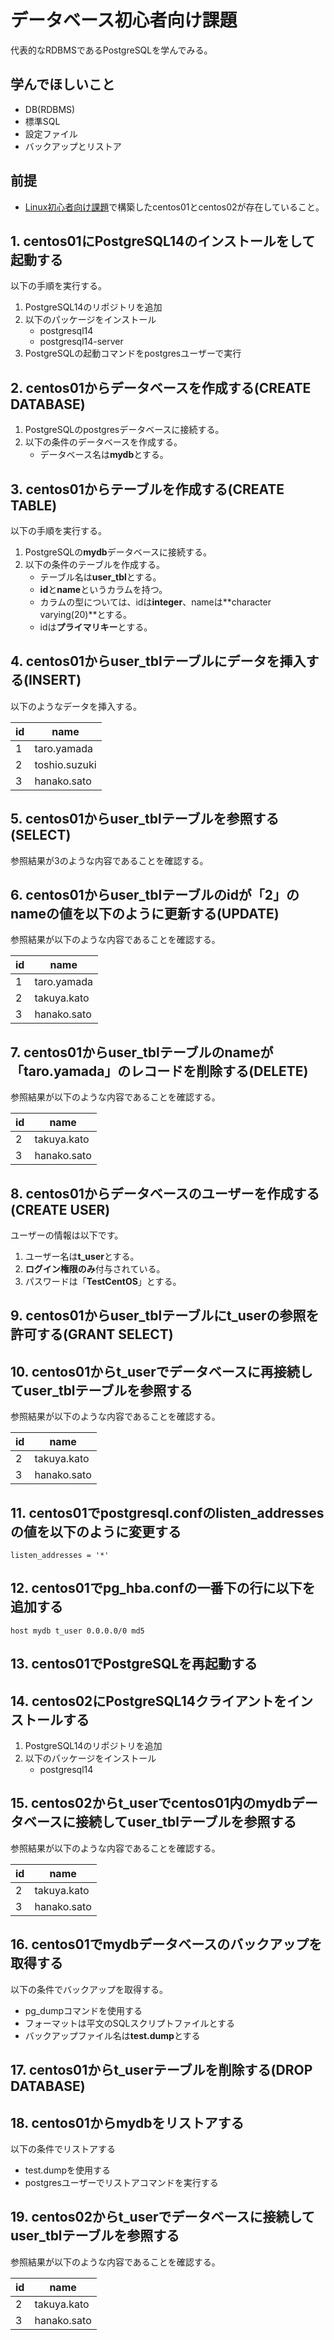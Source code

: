 # データベース初心者向け課題
代表的なRDBMSであるPostgreSQLを学んでみる。

## 学んでほしいこと
 - DB(RDBMS)
 - 標準SQL
 - 設定ファイル
 - バックアップとリストア

## 前提
 - [Linux初心者向け課題](linux.md)で構築したcentos01とcentos02が存在していること。

## 1. centos01にPostgreSQL14のインストールをして起動する
以下の手順を実行する。
1. PostgreSQL14のリポジトリを追加
2. 以下のパッケージをインストール  
   - postgresql14  
   - postgresql14-server
3. PostgreSQLの起動コマンドをpostgresユーザーで実行

## 2. centos01からデータベースを作成する(CREATE DATABASE)
1. PostgreSQLのpostgresデータベースに接続する。
2. 以下の条件のデータベースを作成する。
   - データベース名は**mydb**とする。

## 3. centos01からテーブルを作成する(CREATE TABLE)
以下の手順を実行する。
1. PostgreSQLの**mydb**データベースに接続する。
2. 以下の条件のテーブルを作成する。  
   - テーブル名は**user_tbl**とする。  
   - **id**と**name**というカラムを持つ。  
   - カラムの型については、idは**integer**、nameは**character varying(20)**とする。  
   - idは**プライマリキー**とする。

## 4. centos01からuser_tblテーブルにデータを挿入する(INSERT)
以下のようなデータを挿入する。

id | name
--- | ---
1 | taro.yamada
2 | toshio.suzuki
3 | hanako.sato

## 5. centos01からuser_tblテーブルを参照する(SELECT)
参照結果が3のような内容であることを確認する。

## 6. centos01からuser_tblテーブルのidが「2」のnameの値を以下のように更新する(UPDATE)
参照結果が以下のような内容であることを確認する。

id | name
--- | ---
1 | taro.yamada
2 | takuya.kato
3 | hanako.sato

## 7. centos01からuser_tblテーブルのnameが「taro.yamada」のレコードを削除する(DELETE)
参照結果が以下のような内容であることを確認する。

id | name
--- | ---
2 | takuya.kato
3 | hanako.sato

## 8. centos01からデータベースのユーザーを作成する(CREATE USER)
ユーザーの情報は以下です。
1. ユーザー名は**t_user**とする。
2. **ログイン権限のみ**付与されている。
3. パスワードは「**TestCentOS**」とする。

## 9. centos01からuser_tblテーブルにt_userの参照を許可する(GRANT SELECT)

## 10. centos01からt_userでデータベースに再接続してuser_tblテーブルを参照する
参照結果が以下のような内容であることを確認する。

id | name
--- | ---
2 | takuya.kato
3 | hanako.sato

## 11. centos01でpostgresql.confのlisten_addressesの値を以下のように変更する

```
listen_addresses = '*'
```
## 12. centos01でpg_hba.confの一番下の行に以下を追加する

```
host mydb t_user 0.0.0.0/0 md5
```
## 13. centos01でPostgreSQLを再起動する

## 14. centos02にPostgreSQL14クライアントをインストールする
1. PostgreSQL14のリポジトリを追加
2. 以下のパッケージをインストール  
   - postgresql14 

## 15. centos02からt_userでcentos01内のmydbデータベースに接続してuser_tblテーブルを参照する
参照結果が以下のような内容であることを確認する。

id | name
--- | ---
2 | takuya.kato
3 | hanako.sato

## 16. centos01でmydbデータベースのバックアップを取得する
以下の条件でバックアップを取得する。
 - pg_dumpコマンドを使用する
 - フォーマットは平文のSQLスクリプトファイルとする
 - バックアップファイル名は**test.dump**とする

## 17. centos01からt_userテーブルを削除する(DROP DATABASE)

## 18. centos01からmydbをリストアする
以下の条件でリストアする
   - test.dumpを使用する
   - postgresユーザーでリストアコマンドを実行する

## 19. centos02からt_userでデータベースに接続してuser_tblテーブルを参照する
参照結果が以下のような内容であることを確認する。

id | name
--- | ---
2 | takuya.kato
3 | hanako.sato
